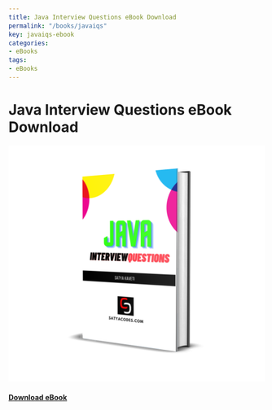 ```yaml
---
title: Java Interview Questions eBook Download
permalink: "/books/javaiqs"
key: javaiqs-ebook
categories:
- eBooks
tags:
- eBooks
---
```



# Java Interview Questions eBook Download

<div class="grid">
<div class="cell cell--12 cell--md-7 cell--lg-4">
<div class="card">
  <div class="card__image">
    <img class="image" src="/assets/books/javaiqs_3d.png"/>
  </div>
  <div class="card__content">
    <div class="card__header">
      <h4><a class="button button--success button--rounded button--lg" href="javaiqs.pdf"><i class="fas fa-download"></i> Download eBook</a>
</h4>
    </div>
  </div>
</div>
   </div>
</div>